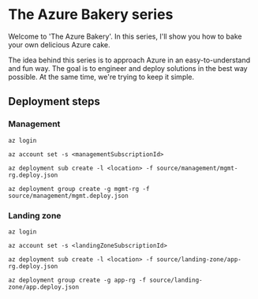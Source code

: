 # The Azure Bakery series

Welcome to 'The Azure Bakery'. In this series, I'll show you how to bake your own delicious Azure cake.

The idea behind this series is to approach Azure in an easy-to-understand and fun way. The goal is to engineer and deploy solutions in the best way possible. At the same time, we're trying to keep it simple.

## Deployment steps

### Management

`az login`

`az account set -s <managementSubscriptionId>`

`az deployment sub create -l <location> -f source/management/mgmt-rg.deploy.json`

`az deployment group create -g mgmt-rg -f source/management/mgmt.deploy.json`

### Landing zone

`az login`

`az account set -s <landingZoneSubscriptionId>`

`az deployment sub create -l <location> -f source/landing-zone/app-rg.deploy.json`

`az deployment group create -g app-rg -f source/landing-zone/app.deploy.json`
